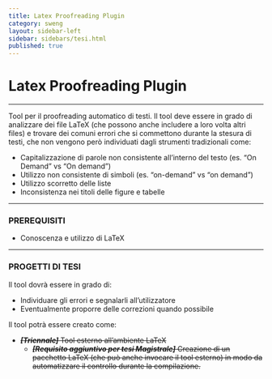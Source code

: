 ```yaml
---
title: Latex Proofreading Plugin
category: sweng
layout: sidebar-left
sidebar: sidebars/tesi.html
published: true
---
```


# Latex Proofreading Plugin

----

Tool per il proofreading automatico di testi. Il tool deve essere in grado di
analizzare dei file LaTeX (che possono anche includere a loro volta altri files)
e trovare dei comuni errori che si commettono durante la stesura di testi, che
non vengono però individuati dagli strumenti tradizionali come:

* Capitalizzazione di parole non consistente all’interno del testo (es. “On
  Demand” vs “On demand”)
* Utilizzo non consistente di simboli (es. “on-demand” vs “on demand”)
* Utilizzo scorretto delle liste
* Inconsistenza nei titoli delle figure e tabelle

----

### PREREQUISITI

* Conoscenza e utilizzo di LaTeX

----

### PROGETTI DI TESI

Il tool dovrà essere in grado di:

* Individuare gli errori e segnalarli all’utilizzatore
* Eventualmente proporre delle correzioni quando possibile

Il tool potrà essere creato come:

* ~~**_[Triennale]_** Tool esterno all’ambiente LaTeX~~
  * ~~**_[Requisito aggiuntivo per tesi Magistrale]_** Creazione di un pacchetto
    LaTeX (che può anche invocare il tool esterno) in modo da automatizzare il
    controllo durante la compilazione.~~
